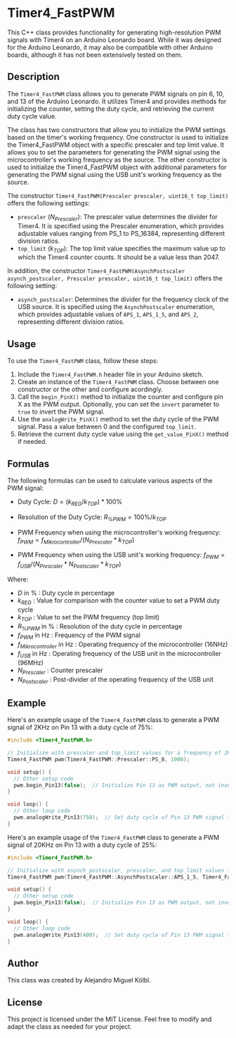 # Timer4_FastPWM

This C++ class provides functionality for generating high-resolution PWM signals with Timer4 on an Arduino Leonardo board. While it was designed for the Arduino Leonardo, it may also be compatible with other Arduino boards, although it has not been extensively tested on them.

## Description

The `Timer4_FastPWM` class allows you to generate PWM signals on pin 6, 10, and 13 of the Arduino Leonardo. It utilizes Timer4 and provides methods for initializing the counter, setting the duty cycle, and retrieving the current duty cycle value.

The class has two constructors that allow you to initialize the PWM settings based on the timer's working frequency. One constructor is used to initialize the Timer4_FastPWM object with a specific prescaler and top limit value. It allows you to set the parameters for generating the PWM signal using the microcontroller's working frequency as the source. The other constructor is used to initialize the Timer4_FastPWM object with additional parameters for generating the PWM signal using the USB unit's working frequency as the source.

The constructor `Timer4_FastPWM(Prescaler prescaler, uint16_t top_limit)` offers the following settings:
- `prescaler` ($`N_{Prescaler}`$): The prescaler value determines the divider for Timer4. It is specified using the Prescaler enumeration, which provides adjustable values ranging from PS_1 to PS_16384, representing different division ratios.
- `top_limit` ($`k_{TOP}`$): The top limit value specifies the maximum value up to which the Timer4 counter counts. It should be a value less than 2047.

In addition, the constructor `Timer4_FastPWM(AsynchPostscaler asynch_postscaler, Prescaler prescaler, uint16_t top_limit)` offers the following setting:
- `asynch_postscaler`: Determines the divider for the frequency clock of the USB source. It is specified using the `AsynchPostscaler` enumeration, which provides adjustable values of `APS_1`, `APS_1_5`, and `APS_2`, representing different division ratios.
  
## Usage

To use the `Timer4_FastPWM` class, follow these steps:

1. Include the `Timer4_FastPWM.h` header file in your Arduino sketch.
2. Create an instance of the `Timer4_FastPWM` class. Choose between one constructor or the other and configure acordingly.
4. Call the `begin_PinX()` method to initialize the counter and configure pin X as the PWM output. Optionally, you can set the `invert` parameter to `true` to invert the PWM signal.
5. Use the `analogWrite_PinX()` method to set the duty cycle of the PWM signal. Pass a value between 0 and the configured `top_limit`.
6. Retrieve the current duty cycle value using the `get_value_PinX()` method if needed.

## Formulas

The following formulas can be used to calculate various aspects of the PWM signal:

- Duty Cycle:
  $`D = (k_{REG} / k_{TOP}) * 100 \% `$

- Resolution of the Duty Cycle:
  $`R_{\%PWM} = 100\% / k_{TOP}`$
  
- PWM Frequency when using the microcontroller's working frequency:
   $`f_{PWM} = f_{Mikrocontroller} / (N_{Prescaler} * k_{TOP})`$
  
- PWM Frequency when using the USB unit's working frequency:
   $`f_{PWM} = f_{USB} / (N_{Prescaler} * N_{Postscaler} * k_{TOP})`$

Where:
- $`D`$ in % : Duty cycle in percentage
- $`k_{REG}`$ : Value for comparison with the counter value to set a PWM duty cycle
- $`k_{TOP}`$ : Value to set the PWM frequency (top limit)
- $`R_{\%PWM}`$ in % : Resolution of the duty cycle in percentage
- $`f_{PWM}`$ in Hz : Frequency of the PWM signal
- $`f_{Mikrocontroller}`$ in Hz : Operating frequency of the microcontroller (16NHz)
- $`f_{USB}`$ in Hz : Operating frequency of the USB unit in the microcontroller (96MHz)
- $`N_{Prescaler}`$ : Counter prescaler
- $`N_{Postscaler}`$ : Post-divider of the operating frequency of the USB unit

## Example

Here's an example usage of the `Timer4_FastPWM` class to generate a PWM signal of 2KHz on Pin 13 with a duty cycle of 75%:

```cpp
#include <Timer4_FastPWM.h>

// Initialize with prescaler and top_limit values for a frequency of 2KHz
Timer4_FastPWM pwm(Timer4_FastPWM::Prescaler::PS_8, 1000);

void setup() {
  // Other setup code
  pwm.begin_Pin13(false);  // Initialize Pin 13 as PWM output, not inverted
}

void loop() {
  // Other loop code
  pwm.analogWrite_Pin13(750);  // Set duty cycle of Pin 13 PWM signal to 75%
}
```

Here's an example usage of the `Timer4_FastPWM` class to generate a PWM signal of 20KHz on Pin 13 with a duty cycle of 25%:

```cpp
#include <Timer4_FastPWM.h>

// Initialize with asynch_postscaler, prescaler, and top_limit values for a frequency of 20KHz
Timer4_FastPWM pwm(Timer4_FastPWM::AsynchPostscaler::APS_1_5, Timer4_FastPWM::Prescaler::PS_2, 1600);

void setup() {
  // Other setup code
  pwm.begin_Pin13(false);  // Initialize Pin 13 as PWM output, not inverted
}

void loop() {
  // Other loop code
  pwm.analogWrite_Pin13(400);  // Set duty cycle of Pin 13 PWM signal to 25%
}
```

## Author
This class was created by Alejandro Miguel Kölbl.

## License
This project is licensed under the MIT License. Feel free to modify and adapt the class as needed for your project.
